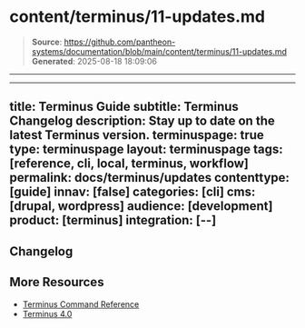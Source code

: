 # content/terminus/11-updates.md

> **Source**: https://github.com/pantheon-systems/documentation/blob/main/content/terminus/11-updates.md
> **Generated**: 2025-08-18 18:09:06

---

---
title: Terminus Guide
subtitle: Terminus Changelog
description: Stay up to date on the latest Terminus version.
terminuspage: true
type: terminuspage
layout: terminuspage
tags: [reference, cli, local, terminus, workflow]
permalink: docs/terminus/updates
contenttype: [guide]
innav: [false]
categories: [cli]
cms: [drupal, wordpress]
audience: [development]
product: [terminus]
integration: [--]
---

## Changelog

<Releases />

## More Resources

- [Terminus Command Reference](/terminus/commands)
- [Terminus 4.0](/terminus/updates)